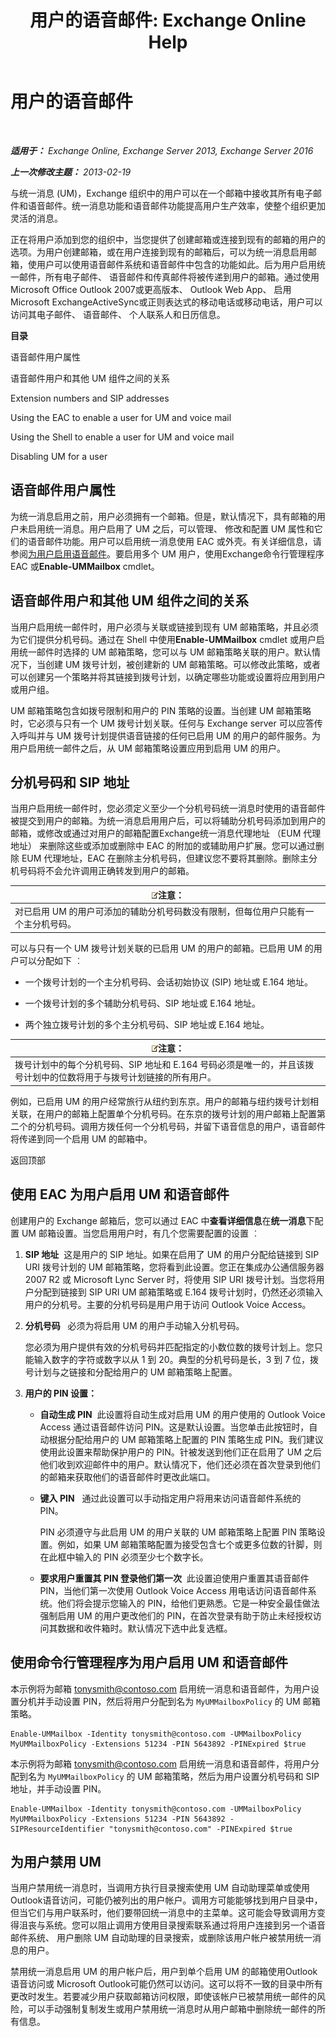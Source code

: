 ﻿---
title: '用户的语音邮件: Exchange Online Help'
TOCTitle: 用户的语音邮件
ms:assetid: 48e1f43b-fb7e-4a52-a2cb-0fb5da6ca65f
ms:mtpsurl: https://technet.microsoft.com/zh-cn/library/Aa997885(v=EXCHG.150)
ms:contentKeyID: 50490477
ms.date: 05/23/2018
mtps_version: v=EXCHG.150
ms.translationtype: MT
---

# 用户的语音邮件

 

_**适用于：** Exchange Online, Exchange Server 2013, Exchange Server 2016_

_**上一次修改主题：** 2013-02-19_

与统一消息 (UM)，Exchange 组织中的用户可以在一个邮箱中接收其所有电子邮件和语音邮件。统一消息功能和语音邮件功能提高用户生产效率，使整个组织更加灵活的消息。

正在将用户添加到您的组织中，当您提供了创建邮箱或连接到现有的邮箱的用户的选项。为用户创建邮箱，或在用户连接到现有的邮箱后，可以为统一消息启用邮箱，使用户可以使用语音邮件系统和语音邮件中包含的功能如此。后为用户启用统一邮件，所有电子邮件、 语音邮件和传真邮件将被传递到用户的邮箱。通过使用 Microsoft Office Outlook 2007或更高版本、 Outlook Web App、 启用 Microsoft ExchangeActiveSync或正则表达式的移动电话或移动电话，用户可以访问其电子邮件、 语音邮件、 个人联系人和日历信息。

**目录**

语音邮件用户属性

语音邮件用户和其他 UM 组件之间的关系

Extension numbers and SIP addresses

Using the EAC to enable a user for UM and voice mail

Using the Shell to enable a user for UM and voice mail

Disabling UM for a user

## 语音邮件用户属性

为统一消息启用之前，用户必须拥有一个邮箱。但是，默认情况下，具有邮箱的用户未启用统一消息。用户启用了 UM 之后，可以管理、 修改和配置 UM 属性和它们的语音邮件功能。用户可以启用统一消息使用 EAC 或外壳。有关详细信息，请参阅[为用户启用语音邮件](enable-a-user-for-voice-mail-exchange-2013-help.md)。要启用多个 UM 用户，使用Exchange命令行管理程序 EAC 或**Enable-UMMailbox** cmdlet。

## 语音邮件用户和其他 UM 组件之间的关系

当用户启用统一邮件时，用户必须与关联或链接到现有 UM 邮箱策略，并且必须为它们提供分机号码。通过在 Shell 中使用**Enable-UMMailbox** cmdlet 或用户启用统一邮件时选择的 UM 邮箱策略，您可以与 UM 邮箱策略关联的用户。默认情况下，当创建 UM 拨号计划，被创建新的 UM 邮箱策略。可以修改此策略，或者可以创建另一个策略并将其链接到拨号计划，以确定哪些功能或设置将应用到用户或用户组。

UM 邮箱策略包含如拨号限制和用户的 PIN 策略的设置。当创建 UM 邮箱策略时，它必须与只有一个 UM 拨号计划关联。任何与 Exchange server 可以应答传入呼叫并与 UM 拨号计划提供语音链接的任何已启用 UM 的用户的邮件服务。为用户启用统一邮件之后，从 UM 邮箱策略设置应用到启用 UM 的用户。

## 分机号码和 SIP 地址

当用户启用统一邮件时，您必须定义至少一个分机号码统一消息时使用的语音邮件被提交到用户的邮箱。为统一消息启用用户后，可以将辅助分机号码添加到用户的邮箱，或修改或通过对用户的邮箱配置Exchange统一消息代理地址 （EUM 代理地址） 来删除这些或添加或删除中 EAC 的附加的或辅助用户扩展。您可以通过删除 EUM 代理地址，EAC 在删除主分机号码，但建议您不要将其删除。删除主分机号码将不会允许调用正确转发到用户的邮箱。

<table>
<thead>
<tr class="header">
<th><img src="images/Bb124558.note(EXCHG.150).gif" title="注意" alt="注意" />注意：</th>
</tr>
</thead>
<tbody>
<tr class="odd">
<td>对已启用 UM 的用户可添加的辅助分机号码数没有限制，但每位用户只能有一个主分机号码。</td>
</tr>
</tbody>
</table>


可以与只有一个 UM 拨号计划关联的已启用 UM 的用户的邮箱。已启用 UM 的用户可以分配如下 ︰

  - 一个拨号计划的一个主分机号码、会话初始协议 (SIP) 地址或 E.164 地址。

  - 一个拨号计划的多个辅助分机号码、SIP 地址或 E.164 地址。

  - 两个独立拨号计划的多个主分机号码、SIP 地址或 E.164 地址。

<table>
<thead>
<tr class="header">
<th><img src="images/Bb124558.note(EXCHG.150).gif" title="注意" alt="注意" />注意：</th>
</tr>
</thead>
<tbody>
<tr class="odd">
<td>拨号计划中的每个分机号码、SIP 地址和 E.164 号码必须是唯一的，并且该拨号计划中的位数将用于与拨号计划链接的所有用户。</td>
</tr>
</tbody>
</table>


例如，已启用 UM 的用户经常旅行从纽约到东京。用户的邮箱与纽约拨号计划相关联，在用户的邮箱上配置单个分机号码。在东京的拨号计划的用户邮箱上配置第二个的分机号码。调用方拨任何一个分机号码，并留下语音信息的用户，语音邮件将传递到同一个启用 UM 的邮箱中。

返回顶部

## 使用 EAC 为用户启用 UM 和语音邮件

创建用户的 Exchange 邮箱后，您可以通过 EAC 中**查看详细信息**在**统一消息**下配置 UM 邮箱设置。当您启用用户时，有几个您需要配置的设置 ︰

1.  **SIP 地址**  这是用户的 SIP 地址。如果在启用了 UM 的用户分配给链接到 SIP URI 拨号计划的 UM 邮箱策略，您将看到此设置。您正在集成办公通信服务器 2007 R2 或 Microsoft Lync Server 时，将使用 SIP URI 拨号计划。当您将用户分配到链接到 SIP URI UM 邮箱策略或 E.164 拨号计划时，仍然还必须输入用户的分机号。主要的分机号码是用户用于访问 Outlook Voice Access。

2.  **分机号码**   必须为将启用 UM 的用户手动输入分机号码。
    
    您必须为用户提供有效的分机号码并匹配指定的小数位数的拨号计划上。您只能输入数字的字符或数字以从 1 到 20。典型的分机号码是长，3 到 7 位，拨号计划与之链接和分配给用户的 UM 邮箱策略上配置。

3.  **用户的 PIN 设置：** 
    
      - **自动生成 PIN**  此设置将自动生成对启用 UM 的用户使用的 Outlook Voice Access 通过语音邮件访问 PIN。这是默认设置。当您单击此按钮时，自动根据分配给用户的 UM 邮箱策略上配置的 PIN 策略生成 PIN。我们建议使用此设置来帮助保护用户的 PIN。针被发送到他们正在启用了 UM 之后他们收到欢迎邮件中的用户。默认情况下，他们还必须在首次登录到他们的邮箱来获取他们的语音邮件时更改此端口。
    
      - **键入 PIN**   通过此设置可以手动指定用户将用来访问语音邮件系统的 PIN。
        
        PIN 必须遵守与此启用 UM 的用户关联的 UM 邮箱策略上配置 PIN 策略设置。例如，如果 UM 邮箱策略配置为接受包含七个或更多位数的针脚，则在此框中输入的 PIN 必须至少七个数字长。
    
      - **要求用户重置其 PIN 登录他们第一次**  此设置迫使用户重置其语音邮件 PIN，当他们第一次使用 Outlook Voice Access 用电话访问语音邮件系统。他们将会提示您输入的 PIN，给他们更熟悉。它是一种安全最佳做法强制启用 UM 的用户更改他们的 PIN，在首次登录有助于防止未经授权访问其数据和收件箱时。默认情况下选中此复选框。

## 使用命令行管理程序为用户启用 UM 和语音邮件

本示例将为邮箱 tonysmith@contoso.com 启用统一消息和语音邮件，为用户设置分机并手动设置 PIN，然后将用户分配到名为 `MyUMMailboxPolicy` 的 UM 邮箱策略。

    Enable-UMMailbox -Identity tonysmith@contoso.com -UMMailboxPolicy MyUMMailboxPolicy -Extensions 51234 -PIN 5643892 -PINExpired $true

本示例将为邮箱 tonysmith@contoso.com 启用统一消息和语音邮件，将用户分配到名为 `MyUMMailboxPolicy` 的 UM 邮箱策略，然后为用户设置分机号码和 SIP 地址，并手动设置 PIN。

    Enable-UMMailbox -Identity tonysmith@contoso.com -UMMailboxPolicy MyUMMailboxPolicy -Extensions 51234 -PIN 5643892 -SIPResourceIdentifier "tonysmith@contoso.com" -PINExpired $true

## 为用户禁用 UM

当用户禁用统一消息时，当调用方执行目录搜索使用 UM 自动助理菜单或使用Outlook语音访问，可能仍被列出的用户帐户。调用方可能能够找到用户目录中，但当它们与用户联系时，他们要带回统一消息中的主菜单。这可能会导致调用方变得沮丧与系统。您可以阻止调用方使用目录搜索联系通过将用户连接到另一个语音邮件系统、 用户删除 UM 自动助理的目录搜索，或删除该用户帐户被禁用统一消息的用户。

禁用统一消息启用 UM 的用户帐户后，用户到单个启用 UM 的邮箱使用Outlook语音访问或 Microsoft Outlook可能仍然可以访问。这可以将不一致的目录中所有更改时发生。若要减少用户获取邮箱访问权限，即使该帐户已被禁用统一邮件的风险，可以手动强制复制发生或用户禁用统一消息时从用户邮箱中删除统一邮件的所有信息。

